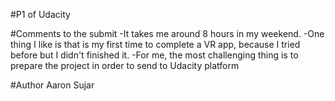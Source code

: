 #P1 of Udacity


#Comments to the submit
-It takes me around 8 hours in my weekend. 
-One thing I like is that is my first time to complete a VR app, because I tried before but I didn't finished it.
-For me, the most challenging thing is to prepare the project in order to send to Udacity platform


#Author
Aaron Sujar